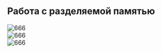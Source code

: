 ## Работа с разделяемой памятью
![666](https://github.com/pirocsilin/educational/assets/97364957/d0379bdc-1fc6-4bae-83c1-05a367b22e37)
<br>
![666](https://github.com/pirocsilin/educational/assets/97364957/13726980-f313-46b7-b481-2ab3ccdd17b4)
<br>
![666](https://github.com/pirocsilin/educational/assets/97364957/95f03fbe-d88a-4c19-9392-a23b4f1dc6a3)



